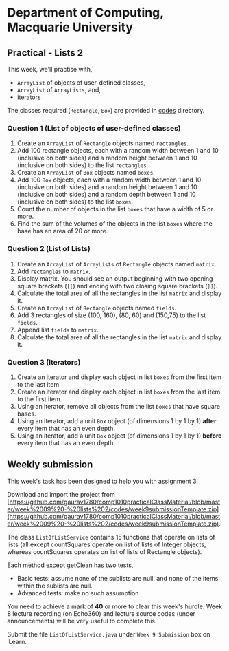 # Department of Computing, Macquarie University

## Practical - Lists 2

This week, we'll practise with,

- `ArrayList` of objects of user-defined classes, 
- `ArrayList` of `ArrayLists`, and, 
- iterators

The classes required (`Rectangle`, `Box`) are provided in [codes](./codes) directory.


### Question 1 (List of objects of user-defined classes)

1. Create an `ArrayList` of `Rectangle` objects named `rectangles`.
2. Add 100 rectangle objects, each with a random width between 1 and 10 (inclusive on both sides) and a random height between 1 and 10 (inclusive on both sides) to the list `rectangles`.
3. Create an `ArrayList` of `Box` objects named `boxes`.
4. Add 100 `Box` objects, each with a random width between 1 and 10 (inclusive on both sides) and a random height between 1 and 10 (inclusive on both sides) and a random depth between 1 and 10 (inclusive on both sides) to the list `boxes`.
5. Count the number of objects in the list `boxes` that have a width of 5 or more.
6. Find the sum of the volumes of the objects in the list `boxes` where the base has an area of 20 or more.

### Question 2 (List of Lists)

1. Create an `ArrayList` of `ArrayLists` of `Rectangle` objects named `matrix`. 
2. Add `rectangles` to `matrix`.
3. Display matrix. You should see an output beginning with two opening square brackets (`[[`) and ending with two closing square brackets (`]]`).
4. Calculate the total area of all the rectangles in the list `matrix` and display it.
5. Create an `ArrayList` of `Rectangle` objects named `fields`.
6. Add 3 rectangles of size (100, 160), (80, 60) and (150,75) to the list `fields`.
7. Append list `fields` to `matrix`.
8. Calculate the total area of all the rectangles in the list `matrix` and display it.


### Question 3 (Iterators)

1. Create an iterator and display each object in list `boxes` from the first item to the last item.
2. Create an iterator and display each object in list `boxes` from the last item to the first item.
3. Using an iterator, remove all objects from the list `boxes` that have square bases.
4. Using an iterator, add a unit `Box` object (of dimensions 1 by 1 by 1) **after** every item that has an even depth.
5. Using an iterator, add a unit `Box` object (of dimensions 1 by 1 by 1) **before** every item that has an even depth.


## Weekly submission

This week's task has been designed to help you with assignment 3.

Download and import the project from [https://github.com/gaurav1780/comp1010practicalClassMaterial/blob/master/week%2009%20-%20lists%202/codes/week9submissionTemplate.zip](https://github.com/gaurav1780/comp1010practicalClassMaterial/blob/master/week%2009%20-%20lists%202/codes/week9submissionTemplate.zip).

The class `ListOfListService` contains 15 functions that operate on lists of lists (all except countSquares operate on list of lists of Integer objects,
 whereas countSquares operates on list of lists of Rectangle objects).
 
Each method except getClean has two tests,
- Basic tests: assume none of the sublists are null, and none of the items within the sublists are null.
- Advanced tests: make no such assumption

You need to achieve a mark of **40** or more to clear this week's hurdle. Week 8 lecture recording (on Echo360) and lecture source codes (under announcements) will be very useful to complete this.

Submit the file `ListOfListService.java` under `Week 9 Submission` box on iLearn.



